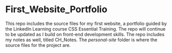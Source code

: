 # First_Website_Portfolio
 This repo includes the source files for my first website, a portfolio guided by the LinkedIn Learning course CSS Essential Training. The repo will continue to be updated as I build on front-end development skills. The repo includes my notes as well, titled CH_Notes. The _personal-site_ folder is where the source files for the project are.
